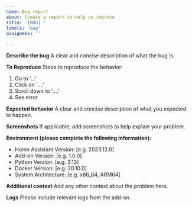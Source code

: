 ```yaml
---
name: Bug report
about: Create a report to help us improve
title: '[BUG] '
labels: 'bug'
assignees: ''

---
```


**Describe the bug**
A clear and concise description of what the bug is.

**To Reproduce**
Steps to reproduce the behavior:
1. Go to '...'
2. Click on '....'
3. Scroll down to '....'
4. See error

**Expected behavior**
A clear and concise description of what you expected to happen.

**Screenshots**
If applicable, add screenshots to help explain your problem.

**Environment (please complete the following information):**
 - Home Assistant Version: [e.g. 2023.12.0]
 - Add-on Version: [e.g. 1.0.0]
 - Python Version: [e.g. 3.13]
 - Docker Version: [e.g. 20.10.0]
 - System Architecture: [e.g. x86_64, ARM64]

**Additional context**
Add any other context about the problem here.

**Logs**
Please include relevant logs from the add-on. 